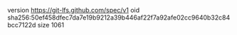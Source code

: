 version https://git-lfs.github.com/spec/v1
oid sha256:50ef458dfec7da7e19b9212a39b446af22f7a92afe02cc9640b32c84bcc7122d
size 1061
